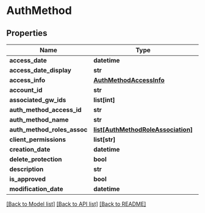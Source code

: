 # AuthMethod

## Properties
Name | Type | Description | Notes
------------ | ------------- | ------------- | -------------
**access_date** | **datetime** |  | [optional] 
**access_date_display** | **str** |  | [optional] 
**access_info** | [**AuthMethodAccessInfo**](AuthMethodAccessInfo.md) |  | [optional] 
**account_id** | **str** |  | [optional] 
**associated_gw_ids** | **list[int]** |  | [optional] 
**auth_method_access_id** | **str** |  | [optional] 
**auth_method_name** | **str** |  | [optional] 
**auth_method_roles_assoc** | [**list[AuthMethodRoleAssociation]**](AuthMethodRoleAssociation.md) |  | [optional] 
**client_permissions** | **list[str]** |  | [optional] 
**creation_date** | **datetime** |  | [optional] 
**delete_protection** | **bool** |  | [optional] 
**description** | **str** |  | [optional] 
**is_approved** | **bool** |  | [optional] 
**modification_date** | **datetime** |  | [optional] 

[[Back to Model list]](../README.md#documentation-for-models) [[Back to API list]](../README.md#documentation-for-api-endpoints) [[Back to README]](../README.md)


